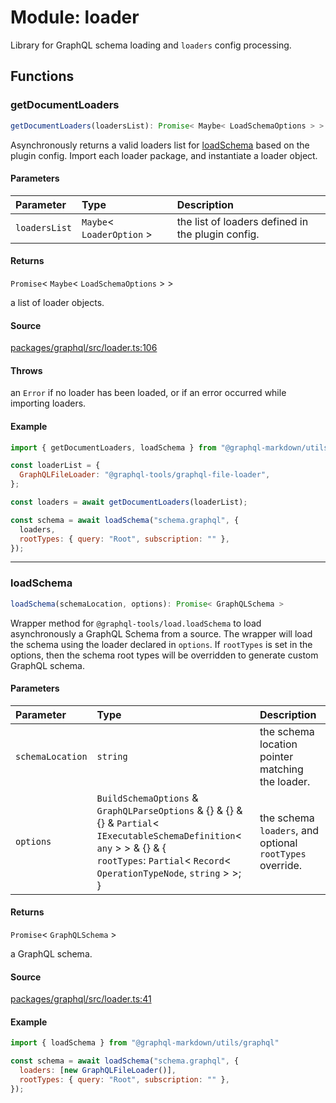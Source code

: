 # Module: loader

Library for GraphQL schema loading and `loaders` config processing.

## Functions

### getDocumentLoaders

```ts
getDocumentLoaders(loadersList): Promise< Maybe< LoadSchemaOptions > >
```

Asynchronously returns a valid loaders list for [loadSchema](loader.md#loadschema) based on the plugin config.
Import each loader package, and instantiate a loader object.

#### Parameters

| Parameter | Type | Description |
| :------ | :------ | :------ |
| `loadersList` | `Maybe`\< `LoaderOption` \> | the list of loaders defined in the plugin config. |

#### Returns

`Promise`\< `Maybe`\< `LoadSchemaOptions` \> \>

a list of loader objects.

#### Source

[packages/graphql/src/loader.ts:106](https://github.com/graphql-markdown/graphql-markdown/blob/main/packages/graphql/src/loader.ts#L106)

#### Throws

an `Error` if no loader has been loaded, or if an error occurred while importing loaders.

#### Example

```js
import { getDocumentLoaders, loadSchema } from "@graphql-markdown/utils/graphql"

const loaderList = {
  GraphQLFileLoader: "@graphql-tools/graphql-file-loader",
};

const loaders = await getDocumentLoaders(loaderList);

const schema = await loadSchema("schema.graphql", {
  loaders,
  rootTypes: { query: "Root", subscription: "" },
});
```

***

### loadSchema

```ts
loadSchema(schemaLocation, options): Promise< GraphQLSchema >
```

Wrapper method for `@graphql-tools/load.loadSchema` to load asynchronously a GraphQL Schema from a source.
The wrapper will load the schema using the loader declared in `options`.
If `rootTypes` is set in the options, then the schema root types will be overridden to generate custom GraphQL schema.

#### Parameters

| Parameter | Type | Description |
| :------ | :------ | :------ |
| `schemaLocation` | `string` | the schema location pointer matching the loader. |
| `options` | `BuildSchemaOptions` & `GraphQLParseOptions` & \{} & \{} & \{} & `Partial`\< `IExecutableSchemaDefinition`\< `any` \> \> & \{} & \{<br />  `rootTypes`: `Partial`\< `Record`\< `OperationTypeNode`, `string` \> \>;<br /> } | the schema `loaders`, and optional `rootTypes` override. |

#### Returns

`Promise`\< `GraphQLSchema` \>

a GraphQL schema.

#### Source

[packages/graphql/src/loader.ts:41](https://github.com/graphql-markdown/graphql-markdown/blob/main/packages/graphql/src/loader.ts#L41)

#### Example

```js
import { loadSchema } from "@graphql-markdown/utils/graphql"

const schema = await loadSchema("schema.graphql", {
  loaders: [new GraphQLFileLoader()],
  rootTypes: { query: "Root", subscription: "" },
});
```
